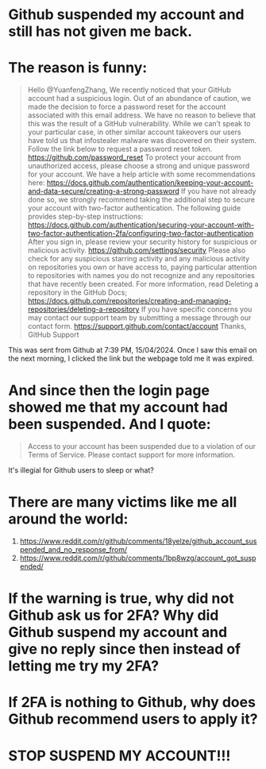# Github suspended my account and still has not given me back.
# The reason is funny:
>Hello @YuanfengZhang,
We recently noticed that your GitHub account had a suspicious login. Out of an abundance of caution, we made the decision to force a password reset for the account associated with this email address.
We have no reason to believe that this was the result of a GitHub vulnerability. While we can’t speak to your particular case, in other similar account takeovers our users have told us that infostealer malware was discovered on their system.
Follow the link below to request a password reset token.
https://github.com/password_reset
To protect your account from unauthorized access, please choose a strong and unique password for your account. We have a help article with some recommendations here:
https://docs.github.com/authentication/keeping-your-account-and-data-secure/creating-a-strong-password
If you have not already done so, we strongly recommend taking the additional step to secure your account with two-factor authentication. The following guide provides step-by-step instructions:
https://docs.github.com/authentication/securing-your-account-with-two-factor-authentication-2fa/configuring-two-factor-authentication
After you sign in, please review your security history for suspicious or malicious activity.
https://github.com/settings/security
Please also check for any suspicious starring activity and any malicious activity on repositories you own or have access to, paying particular attention to repositories with names you do not recognize and any repositories that have recently been created. For more information, read Deleting a repository in the GitHub Docs;
https://docs.github.com/repositories/creating-and-managing-repositories/deleting-a-repository
If you have specific concerns you may contact our support team by submitting a message through our contact form.
https://support.github.com/contact/account
Thanks,
GitHub Support

This was sent from Github at 7:39 PM, 15/04/2024. Once I saw this email on the next morning, I clicked the link but the webpage told me it was expired.
# And since then the login page showed me that my account had been suspended. And I quote:
>Access to your account has been suspended due to a violation of our Terms of Service. Please contact support for more information.

It's illegial for Github users to sleep or what?

# There are many victims like me all around the world:
1. https://www.reddit.com/r/github/comments/18yelze/github_account_suspended_and_no_response_from/
2. https://www.reddit.com/r/github/comments/1bp8wzg/account_got_suspended/

# If the warning is true, why did not Github ask us for 2FA? Why did Github suspend my account and give no reply since then instead of letting me try my 2FA?
# If 2FA is nothing to Github, why does Github recommend users to apply it?
# STOP SUSPEND MY ACCOUNT!!!
